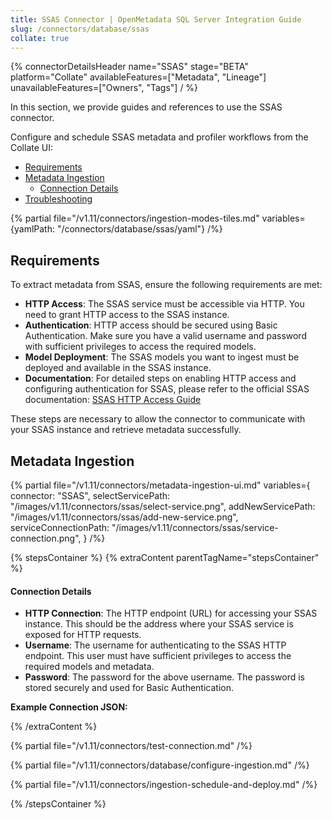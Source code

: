 ```yaml
---
title: SSAS Connector | OpenMetadata SQL Server Integration Guide
slug: /connectors/database/ssas
collate: true
---
```


{% connectorDetailsHeader
name="SSAS"
stage="BETA"
platform="Collate"
availableFeatures=["Metadata", "Lineage"]
unavailableFeatures=["Owners", "Tags"]
/ %}

In this section, we provide guides and references to use the SSAS connector.

Configure and schedule SSAS metadata and profiler workflows from the Collate UI:

- [Requirements](#requirements)
- [Metadata Ingestion](#metadata-ingestion)
    - [Connection Details](#connection-details)
- [Troubleshooting](/connectors/database/ssas/troubleshooting)


{% partial file="/v1.11/connectors/ingestion-modes-tiles.md" variables={yamlPath: "/connectors/database/ssas/yaml"} /%}

## Requirements
To extract metadata from SSAS, ensure the following requirements are met:

- **HTTP Access**: The SSAS service must be accessible via HTTP. You need to grant HTTP access to the SSAS instance.
- **Authentication**: HTTP access should be secured using Basic Authentication. Make sure you have a valid username and password with sufficient privileges to access the required models.
- **Model Deployment**: The SSAS models you want to ingest must be deployed and available in the SSAS instance.
- **Documentation**: For detailed steps on enabling HTTP access and configuring authentication for SSAS, please refer to the official SSAS documentation: [SSAS HTTP Access Guide](https://learn.microsoft.com/en-us/analysis-services/instances/configure-http-access-to-analysis-services-on-iis-8-0?view=sql-analysis-services-2025)

These steps are necessary to allow the connector to communicate with your SSAS instance and retrieve metadata successfully.


## Metadata Ingestion

{% partial 
  file="/v1.11/connectors/metadata-ingestion-ui.md" 
  variables={
    connector: "SSAS", 
    selectServicePath: "/images/v1.11/connectors/ssas/select-service.png",
    addNewServicePath: "/images/v1.11/connectors/ssas/add-new-service.png",
    serviceConnectionPath: "/images/v1.11/connectors/ssas/service-connection.png",
} 
/%}

{% stepsContainer %}
{% extraContent parentTagName="stepsContainer" %}

#### Connection Details

- **HTTP Connection**: The HTTP endpoint (URL) for accessing your SSAS instance. This should be the address where your SSAS service is exposed for HTTP requests.
- **Username**: The username for authenticating to the SSAS HTTP endpoint. This user must have sufficient privileges to access the required models and metadata.
- **Password**: The password for the above username. The password is stored securely and used for Basic Authentication.

**Example Connection JSON:**


{% /extraContent %}

{% partial file="/v1.11/connectors/test-connection.md" /%}

{% partial file="/v1.11/connectors/database/configure-ingestion.md" /%}

{% partial file="/v1.11/connectors/ingestion-schedule-and-deploy.md" /%}

{% /stepsContainer %}

